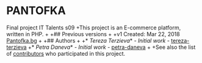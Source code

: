 # PANTOFKA
Final project IT Talents s09
+This project is an E-commerce platform, written in PHP.
+
+## Previous versions
+
+v1 Created: Mar 22, 2018 [Pantofka.bg](https://github.com/tereza-terzieva/pantofka.bg)
+
+## Authors
+
+* *Tereza Terzieva** - *Initial work* - [tereza-terzieva](https://github.com/tereza-terzieva)
+* *Petra Daneva** - *Initial work* - [petra-daneva](https://github.com/petra-daneva)
+
+See also the list of [contributors](https://github.com/your/project/contributors) who participated in this project.
